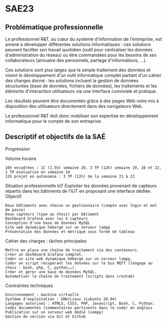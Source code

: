 # SAE23
## Problématique professionnelle

Le professionnel R&T, au cœur du système d'information de l'entreprise, est amené à développer différentes solutions informatiques : ces solutions peuvent faciliter son travail quotidien (outil pour centraliser les données d'administration du réseau) ou être commandées pour les besoins de ses collaborateurs (annuaire des personnels, partage d'informations, ...).

Ces solutions sont plus larges que le simple traitement des données et visent le développement d'un outil informatique complet partant d'un cahier des charges donné : les solutions incluent la gestion de données structurées (base de données, fichiers de données), les traitements et les éléments d'interaction utilisateurs via une interface conviviale et pratique.

Les résultats peuvent être documentés grâce à des pages Web voire mis à disposition des utilisateurs directement dans des navigateurs Web.  

Le professionnel R&T doit donc mobiliser son expertise en développement informatique pour le compte de son entreprise.

## Descriptif et objectifs de la SAÉ
Progression

Volume horaire

    16h encadrées : 1C (1.5h) semaine 20, 3 TP (12h) semaine 19, 20 et 22, 1 TP évaluation en semaine 24
    12h projet en autonomie : 3 TP (12h) de la semaine 21 à 23

Situation professionnelle IoT
Exploiter les données provenant de capteurs répartis dans les bâtiments de l’IUT en proposant une interface dédiée.
Objectif

    Deux bâtiments avec chacun un gestionnaire (compte avec login et mot de passe)
    Deux capteurs (type au choix) par bâtiment
    Dashboard Grafana avec les 4 capteurs
    Conception d’une base de données MySQL
    Site web dynamique hébergé sur un serveur lampp
    Présentation des données et métrique sous forme de tableau

Cahier des charges : tâches principales

    Mettre en place une chaîne de traitement via des conteneurs.
    Créer un dashboard Grafana complet.
    Coder un site web dynamique hébergé sur un serveur lampp.
    Coder un script récupérant les données sur le bus MQTT (langage au choix : bash, php, C, python,…).
    Créer et gérer une base de données MySQL.
    Automatiser la chaîne de traitement (scripts dans crontab)

Contraintes techniques

    Environnement : machine virtuelle
    Système d’exploitation : GNU/Linux (Lubuntu 20.04)
    Langages autorisés : HTML5, CSS3, PHP, Javascript, Bash, C, Python.
    Codes documentés (commentaires pertinents dans le code) en anglais
    Publication sur un serveur web dédié (xampp)
    Gestion de version via Git et Github
